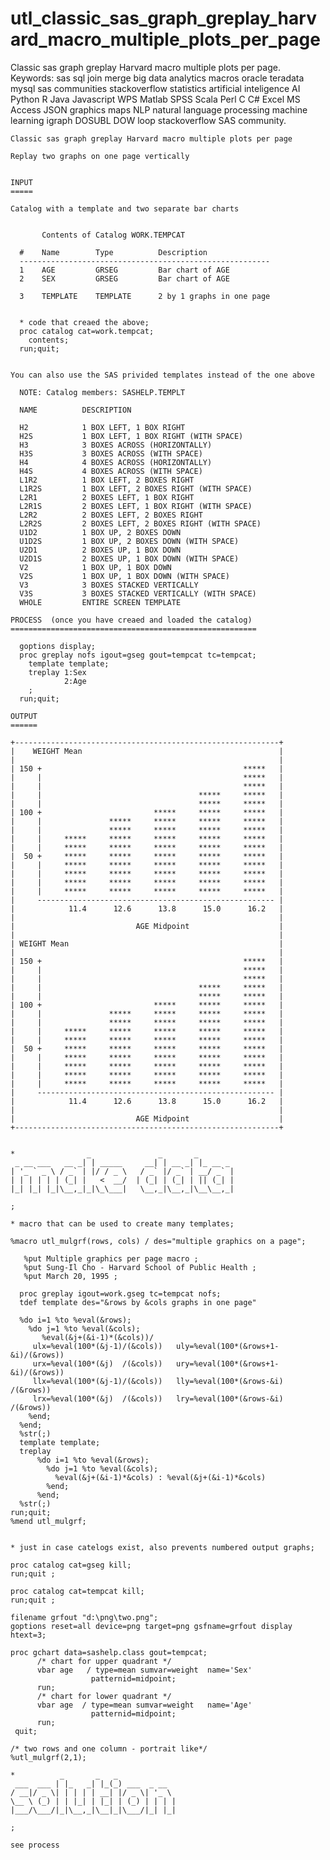# utl_classic_sas_graph_greplay_harvard_macro_multiple_plots_per_page
Classic sas graph greplay Harvard macro multiple plots per page.    Keywords: sas sql join merge big data analytics macros oracle teradata mysql sas communities stackoverflow statistics artificial inteligence AI Python R Java Javascript WPS Matlab SPSS Scala Perl C C# Excel MS Access JSON graphics maps NLP natural language processing machine learning igraph DOSUBL DOW loop stackoverflow SAS community.

    Classic sas graph greplay Harvard macro multiple plots per page

    Replay two graphs on one page vertically


    INPUT
    =====

    Catalog with a template and two separate bar charts


           Contents of Catalog WORK.TEMPCAT

      #    Name        Type          Description
      --------------------------------------------------------
      1    AGE         GRSEG         Bar chart of AGE
      2    SEX         GRSEG         Bar chart of AGE

      3    TEMPLATE    TEMPLATE      2 by 1 graphs in one page


      * code that creaed the above;
      proc catalog cat=work.tempcat;
        contents;
      run;quit;


    You can also use the SAS privided templates instead of the one above

      NOTE: Catalog members: SASHELP.TEMPLT

      NAME          DESCRIPTION

      H2            1 BOX LEFT, 1 BOX RIGHT
      H2S           1 BOX LEFT, 1 BOX RIGHT (WITH SPACE)
      H3            3 BOXES ACROSS (HORIZONTALLY)
      H3S           3 BOXES ACROSS (WITH SPACE)
      H4            4 BOXES ACROSS (HORIZONTALLY)
      H4S           4 BOXES ACROSS (WITH SPACE)
      L1R2          1 BOX LEFT, 2 BOXES RIGHT
      L1R2S         1 BOX LEFT, 2 BOXES RIGHT (WITH SPACE)
      L2R1          2 BOXES LEFT, 1 BOX RIGHT
      L2R1S         2 BOXES LEFT, 1 BOX RIGHT (WITH SPACE)
      L2R2          2 BOXES LEFT, 2 BOXES RIGHT
      L2R2S         2 BOXES LEFT, 2 BOXES RIGHT (WITH SPACE)
      U1D2          1 BOX UP, 2 BOXES DOWN
      U1D2S         1 BOX UP, 2 BOXES DOWN (WITH SPACE)
      U2D1          2 BOXES UP, 1 BOX DOWN
      U2D1S         2 BOXES UP, 1 BOX DOWN (WITH SPACE)
      V2            1 BOX UP, 1 BOX DOWN
      V2S           1 BOX UP, 1 BOX DOWN (WITH SPACE)
      V3            3 BOXES STACKED VERTICALLY
      V3S           3 BOXES STACKED VERTICALLY (WITH SPACE)
      WHOLE         ENTIRE SCREEN TEMPLATE

    PROCESS  (once you have creaed and loaded the catalog)
    =======================================================

      goptions display;
      proc greplay nofs igout=gseg gout=tempcat tc=tempcat;
        template template;
        treplay 1:Sex
                2:Age
        ;
      run;quit;

    OUTPUT
    ======

    +-----------------------------------------------------------+
    |    WEIGHT Mean                                            |
    |                                                           |
    | 150 +                                             *****   |
    |     |                                             *****   |
    |     |                                             *****   |
    |     |                                   *****     *****   |
    |     |                                   *****     *****   |
    | 100 +                         *****     *****     *****   |
    |     |               *****     *****     *****     *****   |
    |     |               *****     *****     *****     *****   |
    |     |     *****     *****     *****     *****     *****   |
    |     |     *****     *****     *****     *****     *****   |
    |  50 +     *****     *****     *****     *****     *****   |
    |     |     *****     *****     *****     *****     *****   |
    |     |     *****     *****     *****     *****     *****   |
    |     |     *****     *****     *****     *****     *****   |
    |     |     *****     *****     *****     *****     *****   |
    |     ----------------------------------------------------- |
    |            11.4      12.6      13.8      15.0      16.2   |
    |                                                           |
    |                           AGE Midpoint                    |
    |                                                           |
    | WEIGHT Mean                                               |
    |                                                           |
    | 150 +                                             *****   |
    |     |                                             *****   |
    |     |                                             *****   |
    |     |                                   *****     *****   |
    |     |                                   *****     *****   |
    | 100 +                         *****     *****     *****   |
    |     |               *****     *****     *****     *****   |
    |     |               *****     *****     *****     *****   |
    |     |     *****     *****     *****     *****     *****   |
    |     |     *****     *****     *****     *****     *****   |
    |  50 +     *****     *****     *****     *****     *****   |
    |     |     *****     *****     *****     *****     *****   |
    |     |     *****     *****     *****     *****     *****   |
    |     |     *****     *****     *****     *****     *****   |
    |     |     *****     *****     *****     *****     *****   |
    |     ----------------------------------------------------- |
    |            11.4      12.6      13.8      15.0      16.2   |
    |                                                           |
    |                           AGE Midpoint                    |
    +-----------------------------------------------------------+


    *                _               _       _
     _ __ ___   __ _| | _____     __| | __ _| |_ __ _
    | '_ ` _ \ / _` | |/ / _ \   / _` |/ _` | __/ _` |
    | | | | | | (_| |   <  __/  | (_| | (_| | || (_| |
    |_| |_| |_|\__,_|_|\_\___|   \__,_|\__,_|\__\__,_|

    ;

    * macro that can be used to create many templates;

    %macro utl_mulgrf(rows, cols) / des="multiple graphics on a page";

       %put Multiple graphics per page macro ;
       %put Sung-Il Cho - Harvard School of Public Health ;
       %put March 20, 1995 ;

      proc greplay igout=work.gseg tc=tempcat nofs;
      tdef template des="&rows by &cols graphs in one page"

      %do i=1 %to %eval(&rows);
        %do j=1 %to %eval(&cols);
           %eval(&j+(&i-1)*(&cols))/
         ulx=%eval(100*(&j-1)/(&cols))   uly=%eval(100*(&rows+1-&i)/(&rows))
         urx=%eval(100*(&j)  /(&cols))   ury=%eval(100*(&rows+1-&i)/(&rows))
         llx=%eval(100*(&j-1)/(&cols))   lly=%eval(100*(&rows-&i)  /(&rows))
         lrx=%eval(100*(&j)  /(&cols))   lry=%eval(100*(&rows-&i)  /(&rows))
        %end;
      %end;
      %str(;)
      template template;
      treplay
          %do i=1 %to %eval(&rows);
            %do j=1 %to %eval(&cols);
              %eval(&j+(&i-1)*&cols) : %eval(&j+(&i-1)*&cols)
            %end;
          %end;
      %str(;)
    run;quit;
    %mend utl_mulgrf;


    * just in case catelogs exist, also prevents numbered output graphs;

    proc catalog cat=gseg kill;
    run;quit ;

    proc catalog cat=tempcat kill;
    run;quit ;

    filename grfout "d:\png\two.png";
    goptions reset=all device=png target=png gsfname=grfout display htext=3;

    proc gchart data=sashelp.class gout=tempcat;
          /* chart for upper quadrant */
          vbar age   / type=mean sumvar=weight  name='Sex'
                      patternid=midpoint;
          run;
          /* chart for lower quadrant */
          vbar age  / type=mean sumvar=weight   name='Age'
                      patternid=midpoint;
          run;
     quit;

    /* two rows and one column - portrait like*/
    %utl_mulgrf(2,1);

    *          _       _   _
     ___  ___ | |_   _| |_(_) ___  _ __
    / __|/ _ \| | | | | __| |/ _ \| '_ \
    \__ \ (_) | | |_| | |_| | (_) | | | |
    |___/\___/|_|\__,_|\__|_|\___/|_| |_|

    ;

    see process
